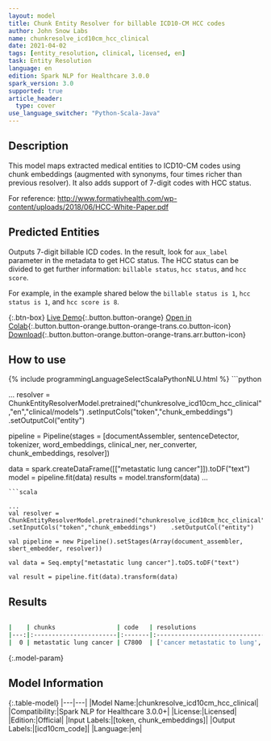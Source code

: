 ```yaml
---
layout: model
title: Chunk Entity Resolver for billable ICD10-CM HCC codes
author: John Snow Labs
name: chunkresolve_icd10cm_hcc_clinical
date: 2021-04-02
tags: [entity_resolution, clinical, licensed, en]
task: Entity Resolution
language: en
edition: Spark NLP for Healthcare 3.0.0
spark_version: 3.0
supported: true
article_header:
  type: cover
use_language_switcher: "Python-Scala-Java"
---
```


## Description

This model maps extracted medical entities to ICD10-CM codes using chunk embeddings (augmented with synonyms, four times richer than previous resolver). It also adds support of 7-digit codes with HCC status.

For reference: http://www.formativhealth.com/wp-content/uploads/2018/06/HCC-White-Paper.pdf

## Predicted Entities

Outputs 7-digit billable ICD codes. In the result, look for `aux_label` parameter in the metadata to get HCC status. The HCC status can be divided to get further information: `billable status`, `hcc status`, and `hcc score`.

For example, in the example shared below the `billable status is 1`, `hcc status is 1`, and `hcc score is 8`.

{:.btn-box}
[Live Demo](https://demo.johnsnowlabs.com/healthcare/ER_ICD10_CM/){:.button.button-orange}
[Open in Colab](https://colab.research.google.com/github/JohnSnowLabs/spark-nlp-workshop/blob/master/tutorials/Certification_Trainings/Healthcare/3.Clinical_Entity_Resolvers.ipynb){:.button.button-orange.button-orange-trans.co.button-icon}
[Download](https://s3.amazonaws.com/auxdata.johnsnowlabs.com/clinical/models/chunkresolve_icd10cm_hcc_clinical_en_3.0.0_3.0_1617356679231.zip){:.button.button-orange.button-orange-trans.arr.button-icon}

## How to use



<div class="tabs-box" markdown="1">
{% include programmingLanguageSelectScalaPythonNLU.html %}
```python

...
resolver = ChunkEntityResolverModel.pretrained("chunkresolve_icd10cm_hcc_clinical","en","clinical/models")    .setInputCols("token","chunk_embeddings")    .setOutputCol("entity")
     
pipeline = Pipeline(stages = [documentAssembler, sentenceDetector, tokenizer, word_embeddings, clinical_ner, ner_converter, chunk_embeddings, resolver])
    
data = spark.createDataFrame([["metastatic lung cancer"]]).toDF("text")
model = pipeline.fit(data)
results = model.transform(data)
...
            
```
```scala

...
val resolver = ChunkEntityResolverModel.pretrained("chunkresolve_icd10cm_hcc_clinical","en","clinical/models")    .setInputCols("token","chunk_embeddings")    .setOutputCol("entity")
    
val pipeline = new Pipeline().setStages(Array(document_assembler, sbert_embedder, resolver))

val data = Seq.empty["metastatic lung cancer"].toDS.toDF("text")

val result = pipeline.fit(data).transform(data)

```
</div>

## Results

```bash

|    | chunks                 | code   | resolutions                                                                                                                                                                                                                                                                                                                                                                                                                                                                       | all_codes                                                                                              | billable_hcc_status_score   | all_distances                                                                                                            |
|---:|:-----------------------|:-------|:----------------------------------------------------------------------------------------------------------------------------------------------------------------------------------------------------------------------------------------------------------------------------------------------------------------------------------------------------------------------------------------------------------------------------------------------------------------------------------|:-------------------------------------------------------------------------------------------------------|:----------------------------|:-------------------------------------------------------------------------------------------------------------------------|
|  0 | metastatic lung cancer | C7800  | ['cancer metastatic to lung', 'metastasis from malignant tumor of lung', 'cancer metastatic to left lung', 'history of cancer metastatic to lung', 'metastatic cancer', 'history of cancer metastatic to lung (situation)', 'metastatic adenocarcinoma to bilateral lungs', 'cancer metastatic to chest wall', 'metastatic malignant neoplasm to left lower lobe of lung', 'metastatic carcinoid tumour', 'cancer metastatic to respiratory tract', 'metastatic carcinoid tumor'] | ['C7800', 'C349', 'C7801', 'Z858', 'C800', 'Z8511', 'C780', 'C798', 'C7802', 'C799', 'C7830', 'C7B00'] | ['1', '1', '8']             | ['0.0464', '0.0829', '0.0852', '0.0860', '0.0914', '0.0989', '0.1133', '0.1220', '0.1220', '0.1253', '0.1249', '0.1260'] |

```

{:.model-param}
## Model Information

{:.table-model}
|---|---|
|Model Name:|chunkresolve_icd10cm_hcc_clinical|
|Compatibility:|Spark NLP for Healthcare 3.0.0+|
|License:|Licensed|
|Edition:|Official|
|Input Labels:|[token, chunk_embeddings]|
|Output Labels:|[icd10cm_code]|
|Language:|en|